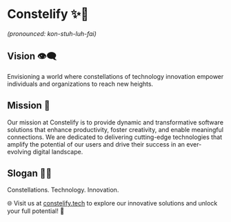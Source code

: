 # Constelify ✨🚀
*(pronounced: kon-stuh-luh-fai)*

## Vision 👁️‍🗨️
Envisioning a world where constellations of technology innovation empower individuals and organizations to reach new heights.

## Mission 🎯
Our mission at Constelify is to provide dynamic and transformative software solutions that enhance productivity, foster creativity, and enable meaningful connections. We are dedicated to delivering cutting-edge technologies that amplify the potential of our users and drive their success in an ever-evolving digital landscape.

## Slogan 💫✨
Constellations. Technology. Innovation.

🌐 Visit us at [constelify.tech](https://constelify.tech) to explore our innovative solutions and unlock your full potential! 🚀
